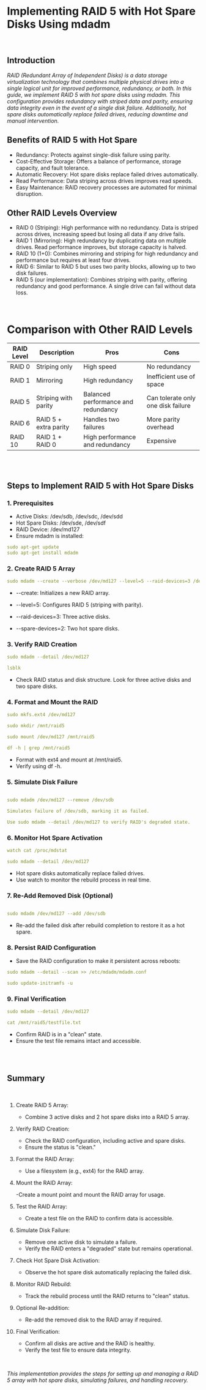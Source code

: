 # Implementing RAID 5 with Hot Spare Disks Using mdadm

<br>

## Introduction
  *RAID (Redundant Array of Independent Disks) is a data storage virtualization technology that combines multiple physical drives into a single logical unit for improved performance, redundancy, or both. In this guide, we implement RAID 5 with hot spare disks using mdadm. This configuration provides redundancy with striped data and parity, ensuring data integrity even in the event of a single disk failure. Additionally, hot spare disks automatically replace failed drives, reducing downtime and manual intervention.*


## Benefits of RAID 5 with Hot Spare

- Redundancy: Protects against single-disk failure using parity.
- Cost-Effective Storage: Offers a balance of performance, storage capacity, and fault tolerance.
- Automatic Recovery: Hot spare disks replace failed drives automatically.
- Read Performance: Data striping across drives improves read speeds.
- Easy Maintenance: RAID recovery processes are automated for minimal disruption.

## Other RAID Levels Overview
- RAID 0 (Striping): High performance with no redundancy. Data is striped across drives, increasing speed but losing all data if any drive fails.
- RAID 1 (Mirroring): High redundancy by duplicating data on multiple drives. Read performance improves, but storage capacity is halved.
- RAID 10 (1+0): Combines mirroring and striping for high redundancy and performance but requires at least four drives.
- RAID 6: Similar to RAID 5 but uses two parity blocks, allowing up to two disk failures.
- RAID 5 (our implementation): Combines striping with parity, offering redundancy and good performance. A single drive can fail without data loss.


<br>



# Comparison with Other RAID Levels

| RAID Level | Description             | Pros                              | Cons                            |
|------------|-------------------------|-----------------------------------|---------------------------------|
| RAID 0     | Striping only           | High speed                       | No redundancy                  |
| RAID 1     | Mirroring               | High redundancy                  | Inefficient use of space       |
| RAID 5     | Striping with parity    | Balanced performance and redundancy | Can tolerate only one disk failure |
| RAID 6     | RAID 5 + extra parity   | Handles two failures             | More parity overhead           |
| RAID 10    | RAID 1 + RAID 0         | High performance and redundancy  | Expensive                      |







<br>
<br>

## Steps to Implement RAID 5 with Hot Spare Disks

### 1. Prerequisites
  - Active Disks: /dev/sdb, /dev/sdc, /dev/sdd
  - Hot Spare Disks: /dev/sde, /dev/sdf
  - RAID Device: /dev/md127
  - Ensure mdadm is installed:

```yml
sudo apt-get update
sudo apt-get install mdadm
```

### 2. Create RAID 5 Array

```yml
sudo mdadm --create --verbose /dev/md127 --level=5 --raid-devices=3 /dev/sdb /dev/sdc /dev/sdd --spare-devices=2 /dev/sde /dev/sdf
```

- --create: Initializes a new RAID array.

- --level=5: Configures RAID 5 (striping with parity).

- --raid-devices=3: Three active disks.

- --spare-devices=2: Two hot spare disks.

### 3. Verify RAID Creation
```yml
sudo mdadm --detail /dev/md127

lsblk
```
  - Check RAID status and disk structure. Look for three active disks and two spare disks.

### 4. Format and Mount the RAID

```yml
sudo mkfs.ext4 /dev/md127

sudo mkdir /mnt/raid5

sudo mount /dev/md127 /mnt/raid5

df -h | grep /mnt/raid5

```
  - Format with ext4 and mount at /mnt/raid5.
  - Verify using df -h.

### 5. Simulate Disk Failure
```yml

sudo mdadm /dev/md127 --remove /dev/sdb

Simulates failure of /dev/sdb, marking it as failed.

Use sudo mdadm --detail /dev/md127 to verify RAID's degraded state.

```

### 6. Monitor Hot Spare Activation

```yml
watch cat /proc/mdstat

sudo mdadm --detail /dev/md127

```
  - Hot spare disks automatically replace failed drives.
  - Use watch to monitor the rebuild process in real time.

### 7. Re-Add Removed Disk (Optional)
```yml

sudo mdadm /dev/md127 --add /dev/sdb
```
  - Re-add the failed disk after rebuild completion to restore it as a hot spare.


### 8. Persist RAID Configuration
  - Save the RAID configuration to make it persistent across reboots:

```yml
sudo mdadm --detail --scan >> /etc/mdadm/mdadm.conf

sudo update-initramfs -u
```

### 9. Final Verification

```yml
sudo mdadm --detail /dev/md127

cat /mnt/raid5/testfile.txt

```
  - Confirm RAID is in a "clean" state.
  - Ensure the test file remains intact and accessible.



<br>
<br>




## Summary

<br>

1. Create RAID 5 Array:

    - Combine 3 active disks and 2 hot spare disks into a RAID 5 array.

2. Verify RAID Creation:

    - Check the RAID configuration, including active and spare disks.
    - Ensure the status is "clean."

3. Format the RAID Array:

    - Use a filesystem (e.g., ext4) for the RAID array.

4. Mount the RAID Array:

    -Create a mount point and mount the RAID array for usage.

5. Test the RAID Array:

    - Create a test file on the RAID to confirm data is accessible.

6. Simulate Disk Failure:

    - Remove one active disk to simulate a failure.
    - Verify the RAID enters a "degraded" state but remains operational.

7. Check Hot Spare Disk Activation:

    - Observe the hot spare disk automatically replacing the failed disk.

8. Monitor RAID Rebuild:

    - Track the rebuild process until the RAID returns to "clean" status.

9. Optional Re-addition:

    - Re-add the removed disk to the RAID array if required.

10. Final Verification:

    - Confirm all disks are active and the RAID is healthy.
    - Verify the test file to ensure data integrity.


<br>

*This implementation provides the steps for setting up and managing a RAID 5 array with hot spare disks, simulating failures, and handling recovery.*



